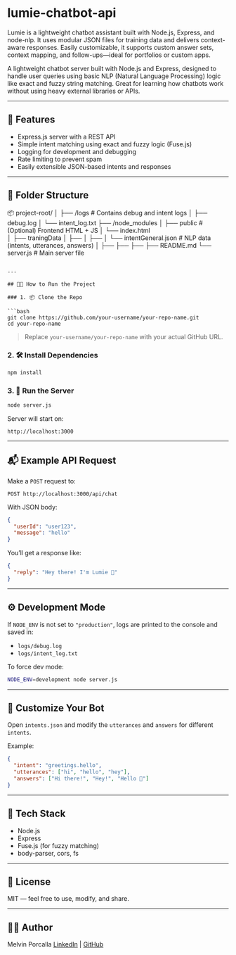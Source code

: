 # lumie-chatbot-api
Lumie is a lightweight chatbot assistant built with Node.js, Express, and node-nlp. It uses modular JSON files for training data and delivers context-aware responses. Easily customizable, it supports custom answer sets, context mapping, and follow-ups—ideal for portfolios or custom apps.

A lightweight chatbot server built with Node.js and Express, designed to handle user queries using basic NLP (Natural Language Processing) logic like exact and fuzzy string matching. Great for learning how chatbots work without using heavy external libraries or APIs.

---

## 🚀 Features

- Express.js server with a REST API
- Simple intent matching using exact and fuzzy logic (Fuse.js)
- Logging for development and debugging
- Rate limiting to prevent spam
- Easily extensible JSON-based intents and responses

---

## 📁 Folder Structure

📦 project-root/
│
├── /logs                   # Contains debug and intent logs
│   ├── debug.log
│   └── intent_log.txt
├── /node_modules
│
├── public                  # (Optional) Frontend HTML + JS
│   └── index.html        
│
├── traningData
│   ├── 
│   ├── 
│   └── intentGeneral.json            # NLP data (intents, utterances, answers)
│
├──
├──
├──
├── README.md
└── server.js               # Main server file

````

---

## 🧑‍💻 How to Run the Project

### 1. 📦 Clone the Repo

```bash
git clone https://github.com/your-username/your-repo-name.git
cd your-repo-name
````

> Replace `your-username/your-repo-name` with your actual GitHub URL.

### 2. 🛠️ Install Dependencies

```bash
npm install
```

### 3. 🧪 Run the Server

```bash
node server.js
```

Server will start on:

```
http://localhost:3000
```

---

## 📬 Example API Request

Make a `POST` request to:

```
POST http://localhost:3000/api/chat
```

With JSON body:

```json
{
  "userId": "user123",
  "message": "hello"
}
```

You’ll get a response like:

```json
{
  "reply": "Hey there! I'm Lumie 👋"
}
```

---

## ⚙️ Development Mode

If `NODE_ENV` is not set to `"production"`, logs are printed to the console and saved in:

* `logs/debug.log`
* `logs/intent_log.txt`

To force dev mode:

```bash
NODE_ENV=development node server.js
```

---

## 📝 Customize Your Bot

Open `intents.json` and modify the `utterances` and `answers` for different `intents`.

Example:

```json
{
  "intent": "greetings.hello",
  "utterances": ["hi", "hello", "hey"],
  "answers": ["Hi there!", "Hey!", "Hello 👋"]
}
```

---

## 🧠 Tech Stack

* Node.js
* Express
* Fuse.js (for fuzzy matching)
* body-parser, cors, fs

---

## 📜 License

MIT — feel free to use, modify, and share.

---

## 👨‍💻 Author

Melvin Porcalla
[LinkedIn](https://linkedin.com/in/melvin-porcalla-7012b9289/) | [GitHub](https://github.com/mvporcalla)

```
